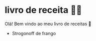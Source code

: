 # livro de receita :woman_cook:



Olá! Bem vindo ao meu livro de receitas  :wave:

- Strogonoff de frango

